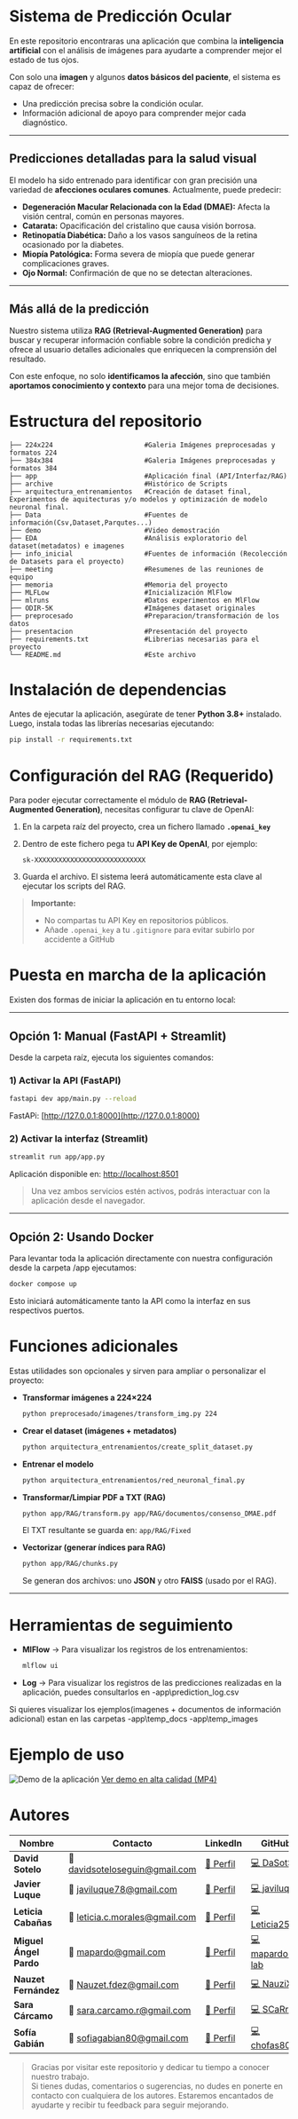 # Sistema de Predicción Ocular  
En este repositorio encontraras una aplicación que combina la **inteligencia artificial** con el análisis de imágenes para ayudarte a comprender mejor el estado de tus ojos.  

Con solo una **imagen** y algunos **datos básicos del paciente**, el sistema es capaz de ofrecer:  
- Una predicción precisa sobre la condición ocular.  
- Información adicional de apoyo para comprender mejor cada diagnóstico.  

---

## Predicciones detalladas para la salud visual  

El modelo ha sido entrenado para identificar con gran precisión una variedad de **afecciones oculares comunes**. Actualmente, puede predecir:  

- **Degeneración Macular Relacionada con la Edad (DMAE):** Afecta la visión central, común en personas mayores.  
- **Catarata:** Opacificación del cristalino que causa visión borrosa.  
- **Retinopatía Diabética:** Daño a los vasos sanguíneos de la retina ocasionado por la diabetes.  
- **Miopía Patológica:** Forma severa de miopía que puede generar complicaciones graves.  
- **Ojo Normal:** Confirmación de que no se detectan alteraciones.  

---

## Más allá de la predicción  
 Nuestro sistema utiliza **RAG (Retrieval-Augmented Generation)** para buscar y recuperar información confiable sobre la condición predicha y ofrece al usuario detalles adicionales que enriquecen la comprensión del resultado.  

Con este enfoque, no solo **identificamos la afección**, sino que también **aportamos conocimiento y contexto** para una mejor toma de decisiones.  


# Estructura del repositorio
```
├── 224x224                       #Galeria Imágenes preprocesadas y formatos 224
├── 384x384                       #Galeria Imágenes preprocesadas y formatos 384
├── app                           #Aplicación final (API/Interfaz/RAG) 
├── archive                       #Histórico de Scripts
├── arquitectura_entrenamientos   #Creación de dataset final, Experimentos de aquitecturas y/o modelos y optimización de modelo neuronal final.
├── Data                          #Fuentes de información(Csv,Dataset,Parqutes...)
├── demo                          #Video demostración
├── EDA                           #Análisis exploratorio del dataset(metadatos) e imagenes 
├── info_inicial                  #Fuentes de información (Recolección de Datasets para el proyecto)
├── meeting                       #Resumenes de las reuniones de equipo
├── memoria                       #Memoria del proyecto
├── MLFLow                        #Inicialización MlFlow
├── mlruns                        #Datos experimentos en MlFlow
├── ODIR-5K                       #Imágenes dataset originales
├── preprocesado                  #Preparacion/transformación de los datos
├── presentacion                  #Presentación del proyecto
├── requirements.txt              #Librerias necesarias para el proyecto
└── README.md                     #Este archivo
```
# Instalación de dependencias

Antes de ejecutar la aplicación, asegúrate de tener **Python 3.8+** instalado.  
Luego, instala todas las librerías necesarias ejecutando:

```bash
pip install -r requirements.txt
```

# Configuración del RAG (Requerido)

Para poder ejecutar correctamente el módulo de **RAG (Retrieval-Augmented Generation)**, necesitas configurar tu clave de OpenAI:

1. En la carpeta raíz del proyecto, crea un fichero llamado **`.openai_key`**  
2. Dentro de este fichero pega tu **API Key de OpenAI**, por ejemplo:

   ```
   sk-XXXXXXXXXXXXXXXXXXXXXXXXXXXX
   ```

3. Guarda el archivo. El sistema leerá automáticamente esta clave al ejecutar los scripts del RAG.

> **Importante:**  
> - No compartas tu API Key en repositorios públicos.  
> - Añade `.openai_key` a tu `.gitignore` para evitar subirlo por accidente a GitHub

# Puesta en marcha de la aplicación

Existen dos formas de iniciar la aplicación en tu entorno local:

---

##  Opción 1: Manual (FastAPI + Streamlit)

Desde la carpeta raíz, ejecuta los siguientes comandos:

### 1) Activar la API (FastAPI)
```bash
fastapi dev app/main.py --reload
```
FastAPi: [http://127.0.0.1:8000](http://127.0.0.1:8000)

### 2) Activar la interfaz (Streamlit)
```bash
streamlit run app/app.py
```
Aplicación disponible en: [http://localhost:8501](http://localhost:8501)

>  Una vez ambos servicios estén activos, podrás interactuar con la aplicación desde el navegador.

---

##  Opción 2: Usando Docker

Para levantar toda la aplicación directamente con nuestra configuración desde la carpeta /app ejecutamos:

```bash
docker compose up
```

Esto iniciará automáticamente tanto la API como la interfaz en sus respectivos puertos.


# Funciones adicionales

Estas utilidades son opcionales y sirven para ampliar o personalizar el proyecto:

- **Transformar imágenes a 224×224**  
  ```bash
  python preprocesado/imagenes/transform_img.py 224
  ```

- **Crear el dataset (imágenes + metadatos)**  
  ```bash
  python arquitectura_entrenamientos/create_split_dataset.py
  ```

- **Entrenar el modelo**  
  ```bash
  python arquitectura_entrenamientos/red_neuronal_final.py
  ```

- **Transformar/Limpiar PDF a TXT (RAG)**  
  ```bash
  python app/RAG/transform.py app/RAG/documentos/consenso_DMAE.pdf
  ```
  El TXT resultante se guarda en: `app/RAG/Fixed`

- **Vectorizar (generar índices para RAG)**  
  ```bash
  python app/RAG/chunks.py
  ```
  Se generan dos archivos: uno **JSON** y otro **FAISS** (usado por el RAG).

---

# Herramientas de seguimiento

- **MlFlow** → Para visualizar los registros de los entrenamientos:  
  ```bash
  mlflow ui
  ```
- **Log** → Para visualizar los registros de las predicciones realizadas en la aplicación, puedes consultarlos en  -app\prediction_log.csv 

Si quieres visualizar los ejemplos(imagenes + documentos de información adicional) estan en las carpetas -app\temp_docs    -app\temp_images

# Ejemplo de uso

![Demo de la aplicación](demo/demofinal.gif)
[Ver demo en alta calidad (MP4)](demo/demofinal.mp4)

# Autores

| Nombre            | Contacto | LinkedIn | GitHub |
|-------------------|----------|----------|--------|
| **David Sotelo**         | 📧 [davidsoteloseguin@gmail.com](mailto:davidsoteloseguin@gmail.com) | [🔗 Perfil](https://www.linkedin.com/in/david-sotelo-seguin/) | [💻 DaSotSe](https://github.com/DaSotSe) |
| **Javier Luque**        | 📧 [javiluque78@gmail.com](mailto:javiluque78@gmail.com) | [🔗 Perfil](https://www.linkedin.com/in/javier-luque-escobosa-56a911166/) | [💻 javiluq](https://github.com/javiluq) |
| **Leticia Cabañas**       | 📧 [leticia.c.morales@gmail.com](mailto:leticia.c.morales@gmail.com) | [🔗 Perfil](https://www.linkedin.com/in/leticiacaba%C3%B1asmorales/) | [💻 Leticia2512](https://github.com/Leticia2512) |
| **Miguel Ángel Pardo**  | 📧 [mapardo@gmail.com](mailto:mapardo@gmail.com) | [🔗 Perfil](https://www.linkedin.com/in/mapardocea/) | [💻 mapardo-lab](https://github.com/mapardo-lab) |
| **Nauzet Fernández** | 📧 [Nauzet.fdez@gmail.com](mailto:Nauzet.fdez@gmail.com) | [🔗 Perfil](https://www.linkedin.com/in/nauzet-fernandez-lorenzo/) | [💻 NauziX](https://github.com/NauziX) |
| **Sara Cárcamo**          | 📧 [sara.carcamo.r@gmail.com](mailto:sara.carcamo.r@gmail.com) | [🔗 Perfil](https://www.linkedin.com/in/saracarcamo/) | [💻 SCaRreC](https://github.com/SCaRreC) |
| **Sofía Gabián**         | 📧 [sofiagabian80@gmail.com](mailto:sofiagabian80@gmail.com) | [🔗 Perfil](https://www.linkedin.com/in/sof%C3%ADa-gabi%C3%A1n-dom%C3%ADnguez/) | [💻 chofas80](https://github.com/chofas80) |



>Gracias por visitar este repositorio y dedicar tu tiempo a conocer nuestro trabajo.  
Si tienes dudas, comentarios o sugerencias, no dudes en ponerte en contacto con cualquiera de los autores. Estaremos encantados de ayudarte y recibir tu feedback para seguir mejorando. 
